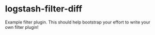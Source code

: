 # logstash-filter-diff
Example filter plugin. This should help bootstrap your effort to write your own filter plugin!
